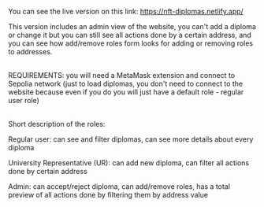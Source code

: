 You can see the live version on this link: https://nft-diplomas.netlify.app/

This version includes an admin view of the website, you can't add a diploma or change it but you can still see all actions done by a certain address, and you can see how add/remove roles form looks for adding or removing roles to addresses. <br><br>


REQUIREMENTS: you will need a MetaMask extension and connect to Sepolia network (just to load diplomas, you don't need to connect to the website because even if you do you will just have a default role - regular user role)  <br><br>


Short description of the roles:  

Regular user: can see and filter diplomas, can see more details about every diploma

University Representative (UR): can add new diploma, can filter all actions done by certain address

Admin: can accept/reject diploma, can add/remove roles, has a total preview of all actions done by filtering them by address value
